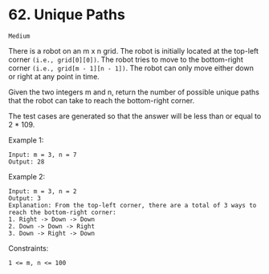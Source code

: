 # 62. Unique Paths

`Medium`

There is a robot on an m x n grid. The robot is initially located at the top-left corner `(i.e., grid[0][0])`. The robot tries to move to the bottom-right corner `(i.e., grid[m - 1][n - 1])`. The robot can only move either down or right at any point in time.

Given the two integers m and n, return the number of possible unique paths that the robot can take to reach the bottom-right corner.

The test cases are generated so that the answer will be less than or equal to 2 \* 109.

Example 1:

```note
Input: m = 3, n = 7
Output: 28
```

Example 2:

```note
Input: m = 3, n = 2
Output: 3
Explanation: From the top-left corner, there are a total of 3 ways to reach the bottom-right corner:
1. Right -> Down -> Down
2. Down -> Down -> Right
3. Down -> Right -> Down
```

Constraints:

```note
1 <= m, n <= 100
```
